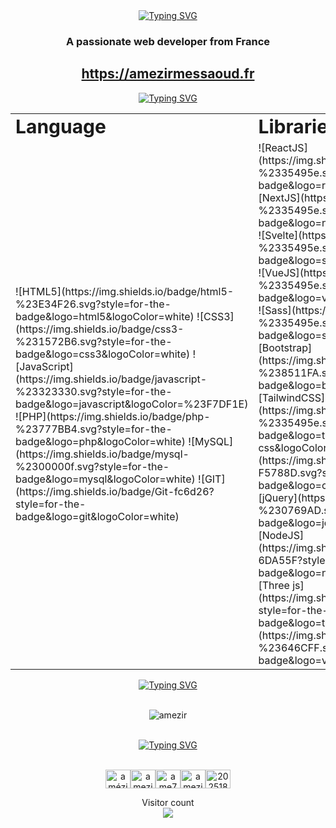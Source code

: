 <div align="center"><a href="https://git.io/typing-svg"><img src="https://readme-typing-svg.demolab.com?font=Raleway&pause=1000&color=000000&background=FFFFFF&center=true&width=1000&height=100&lines=Hi+%F0%9F%91%8B%2C+I'm+Am%C3%A9zir+Messaoud;Welcome+to+my+github+page;Upcoming+Full-Stack+Developer" alt="Typing SVG" /></a></div>
<h3 align="center">A passionate web developer from France</h3>

<h2 align="center"><a href="https://amezirmessaoud.fr">https://amezirmessaoud.fr</a></h2>

<div align="center"><a href="https://git.io/typing-svg"><img src="https://readme-typing-svg.demolab.com?font=Raleway&duration=10000&pause=10000&color=000000&background=FFFFFF&center=true&width=1000&height=100&lines=Languages+and+Tools%3A" alt="Typing SVG" /></a></div>

<table border="0">
    <tr>
        <td><b style="font-size:30px">Language</b></td>
        <td><b style="font-size:30px">Librarie</b></td>
        <td><b style="font-size:30px">Hosting</b></td>
        <td><b style="font-size:30px">CMS</b></td>
    </tr>
    <tr>
        <td>
            ![HTML5](https://img.shields.io/badge/html5-%23E34F26.svg?style=for-the-badge&logo=html5&logoColor=white)
            ![CSS3](https://img.shields.io/badge/css3-%231572B6.svg?style=for-the-badge&logo=css3&logoColor=white)
            ![JavaScript](https://img.shields.io/badge/javascript-%23323330.svg?style=for-the-badge&logo=javascript&logoColor=%23F7DF1E)
            ![PHP](https://img.shields.io/badge/php-%23777BB4.svg?style=for-the-badge&logo=php&logoColor=white)
            ![MySQL](https://img.shields.io/badge/mysql-%2300000f.svg?style=for-the-badge&logo=mysql&logoColor=white)
            ![GIT](https://img.shields.io/badge/Git-fc6d26?style=for-the-badge&logo=git&logoColor=white)
        </td>
        <td>
            ![ReactJS](https://img.shields.io/badge/reactjs-%2335495e.svg?style=for-the-badge&logo=react&logoColor=%234FC08D)
            ![NextJS](https://img.shields.io/badge/nextjs-%2335495e.svg?style=for-the-badge&logo=next.js&logoColor=%234FC08D)
            ![Svelte](https://img.shields.io/badge/svelte-%2335495e.svg?style=for-the-badge&logo=svelte&logoColor=%234FC08D)
            ![VueJS](https://img.shields.io/badge/vuejs-%2335495e.svg?style=for-the-badge&logo=vue.js&logoColor=%234FC08D)
            ![Sass](https://img.shields.io/badge/sass-%2335495e.svg?style=for-the-badge&logo=sass&logoColor=%234FC08D)
            ![Bootstrap](https://img.shields.io/badge/bootstrap-%238511FA.svg?style=for-the-badge&logo=bootstrap&logoColor=white)
            ![TailwindCSS](https://img.shields.io/badge/tailwindcss-%2335495e.svg?style=for-the-badge&logo=tailwind-css&logoColor=%234FC08D)
            ![Chart.js](https://img.shields.io/badge/chart.js-F5788D.svg?style=for-the-badge&logo=chart.js&logoColor=white)
            ![jQuery](https://img.shields.io/badge/jquery-%230769AD.svg?style=for-the-badge&logo=jquery&logoColor=white)
            ![NodeJS](https://img.shields.io/badge/node.js-6DA55F?style=for-the-badge&logo=node.js&logoColor=white)
            ![Three js](https://img.shields.io/badge/threejs-black?style=for-the-badge&logo=three.js&logoColor=white)
            ![Vite](https://img.shields.io/badge/vite-%23646CFF.svg?style=for-the-badge&logo=vite&logoColor=white)
        </td>
        <td>
            ![O2switch](https://img.shields.io/badge/O2switch-ff611d?style=for-the-badge)
            ![GithubPages](https://img.shields.io/badge/github%20pages-121013?style=for-the-badge&logo=github&logoColor=white)
            ![Vercel](https://img.shields.io/badge/vercel-%23000000.svg?style=for-the-badge&logo=vercel&logoColor=white)
            ![Apache](https://img.shields.io/badge/apache-%23D42029.svg?style=for-the-badge&logo=apache&logoColor=white)
            ![LINUX](https://img.shields.io/badge/Linux-FCC624?style=for-the-badge&logo=linux&logoColor=black)
            ![Ubuntu](https://img.shields.io/badge/Ubuntu-E95420?style=for-the-badge&logo=ubuntu&logoColor=white)
            ![Debian](https://img.shields.io/badge/Debian-A81D33?style=for-the-badge&logo=debian&logoColor=white)
        </td>
        <td>
            ![WordPress](https://img.shields.io/badge/WordPress-%23117AC9.svg?style=for-the-badge&logo=WordPress&logoColor=white)
            ![Shopify](https://img.shields.io/badge/Shopify-%23117AC9.svg?style=for-the-badge&logo=Shopify&logoColor=white)
            ![Prestashop](https://img.shields.io/badge/Prestashop-%23117AC9.svg?style=for-the-badge&logo=Prestashop&logoColor=white)
        </td>
    </tr>
</table>

<div align="center"><a href="https://git.io/typing-svg"><img src="https://readme-typing-svg.demolab.com?font=Raleway&duration=10000&pause=10000&color=000000&background=FFFFFF&center=true&width=1000&height=100&lines=My+GitHub+Stats%3A" alt="Typing SVG" /></a></div>
<br>
<p align="center"><img src="https://github-readme-stats.vercel.app/api/top-langs?username=amezir&show_icons=true&theme=tokyonight&hide_border=true&locale=en&layout=compact" alt="amezir"/></p>
<br>
  
<div align="center"><a href="https://git.io/typing-svg"><img src="https://readme-typing-svg.demolab.com?font=Raleway&duration=10000&pause=10000&color=000000&background=FFFFFF&center=true&width=1000&height=100&lines=Connect+with+me%3A" alt="Typing SVG" /></a></div>
<br>
<p align="center"><a href="https://www.linkedin.com/in/am%C3%A9zir-messaoud-6b2862221" target="blank"><img align="center" src="https://raw.githubusercontent.com/rahuldkjain/github-profile-readme-generator/master/src/images/icons/Social/linked-in-alt.svg" alt="amézir messaoud" height="30" width="40" /></a><a href="https://dev.to/amezir" target="blank"><img align="center" src="https://raw.githubusercontent.com/rahuldkjain/github-profile-readme-generator/master/src/images/icons/Social/devto.svg" alt="amezir" height="30" width="40" /></a><a href="https://codepen.io/ame75" target="blank"><img align="center" src="https://raw.githubusercontent.com/rahuldkjain/github-profile-readme-generator/master/src/images/icons/Social/codepen.svg" alt="ame75" height="30" width="40" /></a><a href="https://twitter.com/amezir75" target="blank"><img align="center" src="https://raw.githubusercontent.com/rahuldkjain/github-profile-readme-generator/master/src/images/icons/Social/twitter.svg" alt="amezir75" height="30" width="40" /></a><a href="https://stackoverflow.com/users/20251844/am%c3%a9zir" target="blank"><img align="center" src="https://raw.githubusercontent.com/rahuldkjain/github-profile-readme-generator/master/src/images/icons/Social/stack-overflow.svg" alt="20251844" height="30" width="40" /></a></p>

<p align="center"> 
  Visitor count<br>
   <img src="https://profile-counter.glitch.me/amezir/count.svg" />
</p>

